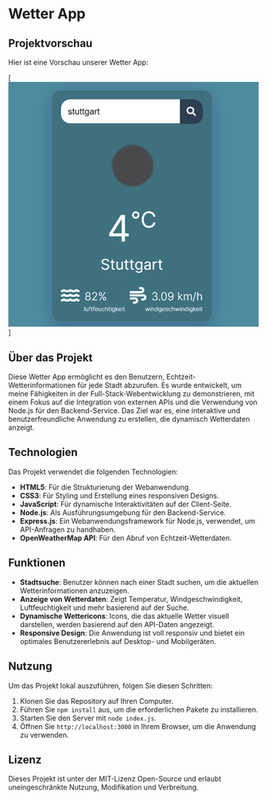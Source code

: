 # Wetter App

## Projektvorschau
Hier ist eine Vorschau unserer Wetter App:

[![Wetter App Vorschau](https://github.com/NiyaziGumus/WetterApp/blob/main/Screenshot.png)]

## Über das Projekt

Diese Wetter App ermöglicht es den Benutzern, Echtzeit-Wetterinformationen für jede Stadt abzurufen. Es wurde entwickelt, um meine Fähigkeiten in der Full-Stack-Webentwicklung zu demonstrieren, mit einem Fokus auf die Integration von externen APIs und die Verwendung von Node.js für den Backend-Service. Das Ziel war es, eine interaktive und benutzerfreundliche Anwendung zu erstellen, die dynamisch Wetterdaten anzeigt.

## Technologien

Das Projekt verwendet die folgenden Technologien:

- **HTML5**: Für die Strukturierung der Webanwendung.
- **CSS3**: Für Styling und Erstellung eines responsiven Designs.
- **JavaScript**: Für dynamische Interaktivitäten auf der Client-Seite.
- **Node.js**: Als Ausführungsumgebung für den Backend-Service.
- **Express.js**: Ein Webanwendungsframework für Node.js, verwendet, um API-Anfragen zu handhaben.
- **OpenWeatherMap API**: Für den Abruf von Echtzeit-Wetterdaten.

## Funktionen

- **Stadtsuche**: Benutzer können nach einer Stadt suchen, um die aktuellen Wetterinformationen anzuzeigen.
- **Anzeige von Wetterdaten**: Zeigt Temperatur, Windgeschwindigkeit, Luftfeuchtigkeit und mehr basierend auf der Suche.
- **Dynamische Wettericons**: Icons, die das aktuelle Wetter visuell darstellen, werden basierend auf den API-Daten angezeigt.
- **Responsive Design**: Die Anwendung ist voll responsiv und bietet ein optimales Benutzererlebnis auf Desktop- und Mobilgeräten.

## Nutzung

Um das Projekt lokal auszuführen, folgen Sie diesen Schritten:

1. Klonen Sie das Repository auf Ihren Computer.
2. Führen Sie `npm install` aus, um die erforderlichen Pakete zu installieren.
3. Starten Sie den Server mit `node index.js`.
4. Öffnen Sie `http://localhost:3000` in Ihrem Browser, um die Anwendung zu verwenden.

## Lizenz

Dieses Projekt ist unter der MIT-Lizenz Open-Source und erlaubt uneingeschränkte Nutzung, Modifikation und Verbreitung.
